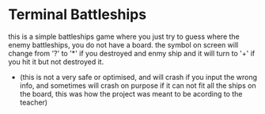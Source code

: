 # Terminal Battleships
this is a simple battleships game where you just try to guess where the enemy battleships, you do not have a board.
the symbol on screen will change from '?' to '*' if you destroyed and enmy ship and it will turn to '+' if you hit it but not destroyed it.
* (this is not a very safe or optimised, and will crash if you input the wrong info, and sometimes will crash on purpose if it can not fit all the ships on the board,
  this was how the project was meant to be acording to the teacher)
 
